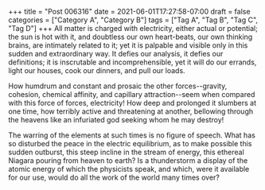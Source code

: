 +++
title = "Post 006316"
date = 2021-06-01T17:27:58-07:00
draft = false
categories = ["Category A", "Category B"]
tags = ["Tag A", "Tag B", "Tag C", "Tag D"]
+++
All matter is charged with electricity, either actual or potential; the sun is hot with it, and doubtless our own heart-beats, our own thinking brains, are intimately related to it; yet it is palpable and visible only in this sudden and extraordinary way. It defies our analysis, it defies our definitions; it is inscrutable and incomprehensible, yet it will do our errands, light our houses, cook our dinners, and pull our loads.

How humdrum and constant and prosaic the other forces--gravity, cohesion, chemical affinity, and capillary attraction--seem when compared with this force of forces, electricity! How deep and prolonged it slumbers at one time, how terribly active and threatening at another, bellowing through the heavens like an infuriated god seeking whom he may destroy!

The warring of the elements at such times is no figure of speech. What has so disturbed the peace in the electric equilibrium, as to make possible this sudden outburst, this steep incline in the stream of energy, this ethereal Niagara pouring from heaven to earth? Is a thunderstorm a display of the atomic energy of which the physicists speak, and which, were it available for our use, would do all the work of the world many times over?
